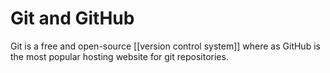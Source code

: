 # Git and GitHub
Git is a free and open-source [[version control system]] where as GitHub is the most popular hosting website for git repositories.
